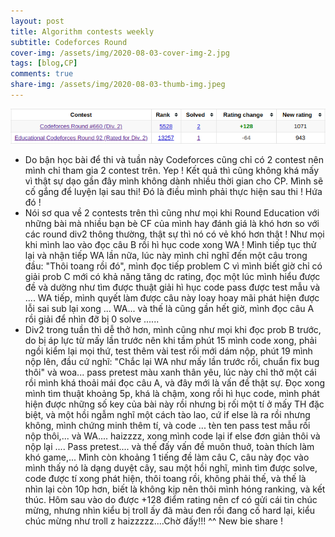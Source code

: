 ```yaml
---
layout: post
title: Algorithm contests weekly
subtitle: Codeforces Round
cover-img: /assets/img/2020-08-03-cover-img-2.jpg
tags: [blog,CP]
comments: true
share-img: /assets/img/2020-08-03-thumb-img.jpeg
---
```


![disappointed](/assets/img/03-08.png)<br/>
- Do bận học bài để thi và tuần này Codeforces cũng chỉ có 2 contest nên mình chỉ tham gia 2 contest trên. Yep ! Kết quả thì cũng không khá mấy vì thật sự dạo gần đây mình không dành nhiều thời gian cho CP. Mình sẽ cố gắng để luyện lại sau thi! Đó là điều mình phải thực hiện sau thi ! Hứa đó !
- Nói sơ qua về 2 contests trên thì cũng như mọi khi Round Education với những bài mà nhiều bạn bè CF của mình hay đánh giá là khó hơn so với các round div2 thông thường, thật sự thì nó có vẻ khó hơn thật ! Như mọi khi mình lao vào đọc câu B rồi hì hục code xong WA ! Mình tiếp tục thử lại và nhận tiếp WA lần nữa, lúc này mình chỉ nghĩ đến một câu trong đầu: "Thôi toang rồi đó", mình đọc tiếp problem C vì mình biết giờ chỉ có giải prob C mới có khả năng tăng dc rating, đọc một lúc mình hiểu được đề và dường như tìm được thuật giải hì hục code pass được test mẫu và .... WA tiếp, mình quyết làm được câu này loay hoay mãi phát hiện được lỗi sai sub lại xong ... WA... và thế là cũng gần hết giờ, mình đọc câu A rồi giải để nhìn đỡ bị 0 solve ......
- Div2 trong tuần thì dễ thở hơn, mình cũng như mọi khi đọc prob B trước, do bị áp lực từ mấy lần trước nên khi tầm phút 15 mình code xong, phải ngồi kiểm lại mọi thứ, test thêm vài test rồi mới dám nộp, phút 19 mình nộp lên, đầu cứ nghĩ: "Chắc lại WA như mấy lần trước rồi, chuẩn fix bug thôi" và woa... pass pretest màu xanh thân yêu, lúc này chỉ thở một cái rồi mình khá thoải mái đọc câu A, và đây mới là vấn đề thật sự. Đọc xong mình tìm thuật khoảng 5p, khá là chậm, xong rồi hì hục code, mình phát hiện được những số key của bài này rồi nhưng bị rối một tí ở mấy TH đặc biệt, và một hồi ngẫm nghĩ một cách tào lao, cứ if else là ra rồi nhưng không, mình chứng minh thêm tí, và code ... tèn ten pass test mẫu rồi nộp thôi,... và WA.... haizzzz, xong mình code lại if else đơn giản thôi và nộp lại .... Pass pretest.... và thế đấy vấn đề muôn thuở, toàn thích làm khó game,... Mình còn khoảng 1 tiếng đề làm câu C, câu này đọc vào mình thấy nó là dạng duyệt cây, sau một hồi nghĩ, mình tìm được solve, code được tí xong phát hiện, thôi toang rồi, không phải thế, và thế là nhìn lại còn 10p hơn, biết là không kịp nên thôi mình hóng ranking, và kết thúc. Hôm sau vào do được +128 điểm rating nên cf có gửi cái tin chúc mừng, nhưng nhìn kiểu bị troll ấy đã màu đen rồi đang cố hard lại, kiểu chúc mừng như troll z haizzzzz....Chờ đấy!!!
^^ New bie share !
